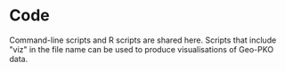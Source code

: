 # Code

Command-line scripts and R scripts are shared here. Scripts that include "viz" in the file name can be used to produce visualisations of Geo-PKO data.
